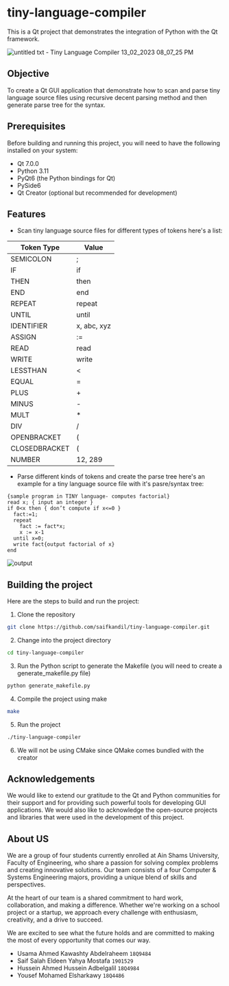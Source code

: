 # tiny-language-compiler

This is a Qt project that demonstrates the integration of Python with the Qt framework.

![untitled txt - Tiny Language Compiler 13_02_2023 08_07_25 PM](https://user-images.githubusercontent.com/74428638/218539675-306a2e0a-9574-4bb5-b95e-1bf0ba6bd312.png)

## Objective

To create a Qt GUI application that demonstrate how to scan and parse tiny language source files using recursive decent parsing method and then generate parse tree for the syntax.

## Prerequisites

Before building and running this project, you will need to have the following installed on your system:

- Qt 7.0.0
- Python 3.11
- PyQt6 (the Python bindings for Qt)
- PySide6
- Qt Creator (optional but recommended for development)

## Features

- Scan tiny language source files for different types of tokens here's a list:

| Token Type    | Value         |
| ------------- | ------------- |
| SEMICOLON     |      ;        |
| IF            |      if       |
| THEN          |     then      |
| END           | end           |
| REPEAT        | repeat        |
| UNTIL         | until         |
| IDENTIFIER    | x, abc, xyz   |
| ASSIGN        | :=            |
| READ          | read          |
| WRITE         | write         |
| LESSTHAN      | <             |
| EQUAL         | =             |
| PLUS          | +             |
| MINUS         | -             |
| MULT          | *             |
| DIV           | /             |
| OPENBRACKET   | (             |
| CLOSEDBRACKET | (             |
| NUMBER        | 12, 289       |

- Parse different kinds of tokens and create the parse tree here's an example for a tiny language source file with it's pasre/syntax tree:
```
{sample program in TINY language- computes factorial}
read x; { input an integer }
if 0<x then { don’t compute if x<=0 }
  fact:=1;
  repeat
    fact := fact*x;
    x := x-1
  until x=0;
  write fact{output factorial of x}
end
```
![output](https://user-images.githubusercontent.com/74428638/209871795-8f308d82-aeb8-4b91-8099-0ba3cba14ea2.png)

## Building the project

Here are the steps to build and run the project:

1. Clone the repository
```bash
git clone https://github.com/saifkandil/tiny-language-compiler.git
```
2. Change into the project directory
```bash
cd tiny-language-compiler
```
3. Run the Python script to generate the Makefile (you will need to create a generate_makefile.py file)
```bash
python generate_makefile.py
```
4. Compile the project using make
```bash
make
```
5. Run the project
```bash
./tiny-language-compiler
```
6. We will not be using CMake since QMake comes bundled with the creator

## Acknowledgements

We would like to extend our gratitude to the Qt and Python communities for their support and for providing such powerful tools for developing GUI applications. We would also like to acknowledge the open-source projects and libraries that were used in the development of this project.

## About US

We are a group of four students currently enrolled at Ain Shams University, Faculty of Engineering, who share a passion for solving complex problems and creating innovative solutions. Our team consists of a four Computer & Systems Engineering majors, providing a unique blend of skills and perspectives.

At the heart of our team is a shared commitment to hard work, collaboration, and making a difference. Whether we're working on a school project or a startup, we approach every challenge with enthusiasm, creativity, and a drive to succeed.

We are excited to see what the future holds and are committed to making the most of every opportunity that comes our way.

- Usama Ahmed Kawashty Abdelraheem ``18Q9484``
- Saif Salah Eldeen Yahya Mostafa ``1901529``
- Hussein Ahmed Hussein Adbelgalil ``18Q4984``
- Yousef Mohamed Elsharkawy ``18Q4486``

